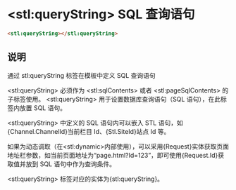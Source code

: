﻿# &lt;stl:queryString&gt; SQL 查询语句

```html
<stl:queryString></stl:queryString>
```

## 说明

通过 stl:queryString 标签在模板中定义 SQL 查询语句

&lt;stl:queryString&gt; 必须作为 &lt;stl:sqlContents&gt; 或者 &lt;stl:pageSqlContents&gt; 的子标签使用。
&lt;stl:queryString&gt; 用于设置数据库查询语句（SQL 语句），在此标签内放置 SQL 语句。

&lt;stl:queryString&gt; 中定义的 SQL 语句内可以嵌入 STL 语句，如{Channel.ChannelId}当前栏目 Id、{Stl.SiteId}站点 Id 等。

如果为动态调取（在&lt;stl:dynamic&gt;内部使用），可以采用{Request}实体获取页面地址栏参数，如当前页面地址为“page.html?Id=123”，即可使用{Request.Id}获取值并放到 SQL 语句中作为查询条件。

&lt;stl:queryString&gt; 标签对应的实体为{stl:queryString}。
